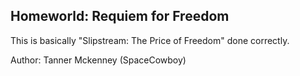 Homeworld: Requiem for Freedom
--------------------------------------

This is basically "Slipstream: The Price of Freedom" done correctly. 

Author: Tanner Mckenney (SpaceCowboy)